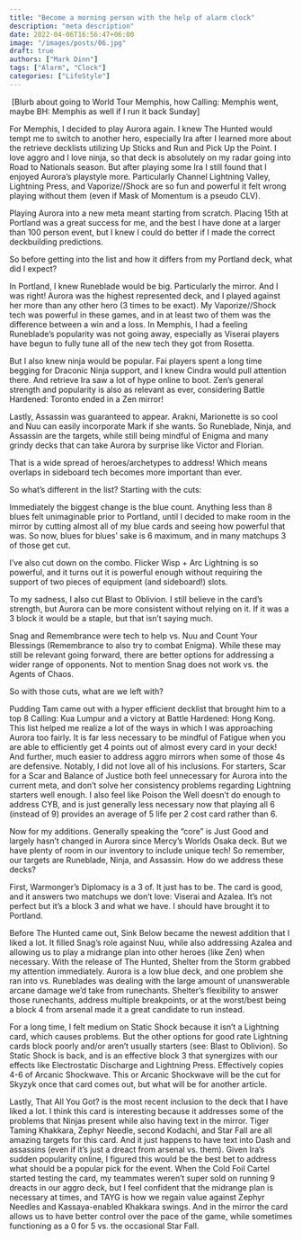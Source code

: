 ```yaml
---
title: "Become a morning person with the help of alarm clock"
description: "meta description"
date: 2022-04-06T16:56:47+06:00
image: "/images/posts/06.jpg"
draft: true
authors: ["Mark Dinn"]
tags: ["Alarm", "Clock"]
categories: ["LifeStyle"]
---
```


 [Blurb about going to World Tour Memphis, how Calling: Memphis went, maybe BH: Memphis as well if I run it back Sunday]

For Memphis, I decided to play Aurora again. I knew The Hunted would tempt me to switch to another hero, especially Ira after I learned more about the retrieve decklists utilizing Up Sticks and Run and Pick Up the Point. I love aggro and I love ninja, so that deck is absolutely on my radar going into Road to Nationals season. But after playing some Ira I still found that I enjoyed Aurora’s playstyle more. Particularly Channel Lightning Valley, Lightning Press, and Vaporize//Shock are so fun and powerful it felt wrong playing without them (even if Mask of Momentum is a pseudo CLV). 

Playing Aurora into a new meta meant starting from scratch. Placing 15th at Portland was a great success for me, and the best I have done at a larger than 100 person event, but I knew I could do better if I made the correct deckbuilding predictions.

So before getting into the list and how it differs from my Portland deck, what did I expect? 

In Portland, I knew Runeblade would be big. Particularly the mirror. And I was right! Aurora was the highest represented deck, and I played against her more than any other hero (3 times to be exact). My Vaporize//Shock tech was powerful in these games, and in at least two of them was the difference between a win and a loss. In Memphis, I had a feeling Runeblade’s popularity was not going away, especially as Viserai players have begun to fully tune all of the new tech they got from Rosetta. 

But I also knew ninja would be popular. Fai players spent a long time begging for Draconic Ninja support, and I knew Cindra would pull attention there. And retrieve Ira saw a lot of hype online to boot. Zen’s general strength and popularity is also as relevant as ever, considering Battle Hardened: Toronto ended in a Zen mirror! 

Lastly, Assassin was guaranteed to appear. Arakni, Marionette is so cool and Nuu can easily incorporate Mark if she wants. So Runeblade, Ninja, and Assassin are the targets, while still being mindful of Enigma and many grindy decks that can take Aurora by surprise like Victor and Florian.

That is a wide spread of heroes/archetypes to address! Which means overlaps in sideboard tech becomes more important than ever.

So what’s different in the list? Starting with the cuts:

Immediately the biggest change is the blue count. Anything less than 8 blues felt unimaginable prior to Portland, until I decided to make room in the mirror by cutting almost all of my blue cards and seeing how powerful that was. So now, blues for blues’ sake is 6 maximum, and in many matchups 3 of those get cut.

I’ve also cut down on the combo. Flicker Wisp + Arc Lightning is so powerful, and it turns out it is powerful enough without requiring the support of two pieces of equipment (and sideboard!) slots.  

To my sadness, I also cut Blast to Oblivion. I still believe in the card’s strength, but Aurora can be more consistent without relying on it. If it was a 3 block it would be a staple, but that isn’t saying much.

Snag and Remembrance were tech to help vs. Nuu and Count Your Blessings (Remembrance to also try to combat Enigma). While these may still be relevant going forward, there are better options for addressing a wider range of opponents. Not to mention Snag does not work vs. the Agents of Chaos. 

So with those cuts, what are we left with? 

Pudding Tam came out with a hyper efficient decklist that brought him to a top 8 Calling: Kua Lumpur and a victory at Battle Hardened: Hong Kong. This list helped me realize a lot of the ways in which I was approaching Aurora too fairly. It is far less necessary to be mindful of Fatigue when you are able to efficiently get 4 points out of almost every card in your deck! And further, much easier to address aggro mirrors when some of those 4s are defensive. Notably, I did not love all of his inclusions. For starters, Scar for a Scar and Balance of Justice both feel unnecessary for Aurora into the current meta, and don’t solve her consistency problems regarding Lightning starters well enough. I also feel like Poison the Well doesn’t do enough to address CYB, and is just generally less necessary now that playing all 6 (instead of 9) provides an average of 5 life per 2 cost card rather than 6. 

Now for my additions. Generally speaking the “core” is Just Good and largely hasn’t changed in Aurora since Mercy’s Worlds Osaka deck. But we have plenty of room in our inventory to include unique tech! So remember, our targets are Runeblade, Ninja, and Assassin. How do we address these decks?

First, Warmonger’s Diplomacy is a 3 of. It just has to be. The card is good, and it answers two matchups we don’t love: Viserai and Azalea. It’s not perfect but it’s a block 3 and what we have. I should have brought it to Portland.

Before The Hunted came out, Sink Below became the newest addition that I liked a lot. It filled Snag’s role against Nuu, while also addressing Azalea and allowing us to play a midrange plan into other heroes (like Zen) when necessary. With the release of The Hunted, Shelter from the Storm grabbed my attention immediately. Aurora is a low blue deck, and one problem she ran into vs. Runeblades was dealing with the large amount of unanswerable arcane damage we’d take from runechants. Shelter’s flexibility to answer those runechants, address multiple breakpoints, or at the worst/best being a block 4 from arsenal made it a great candidate to run instead. 

For a long time, I felt medium on Static Shock because it isn’t a Lightning card, which causes problems. But the other options for good rate Lightning cards block poorly and/or aren’t usually starters (see: Blast to Oblivion). So Static Shock is back, and is an effective block 3 that synergizes with our effects like Electrostatic Discharge and Lightning Press. Effectively copies 4-6 of Arcanic Shockwave. This or Arcanic Shockwave will be the cut for Skyzyk once that card comes out, but what will be for another article. 

Lastly, That All You Got? is the most recent inclusion to the deck that I have liked a lot. I think this card is interesting because it addresses some of the problems that Ninjas present while also having text in the mirror. Tiger Taming Khakkara, Zephyr Needle, second Kodachi, and Star Fall are all amazing targets for this card. And it just happens to have text into Dash and assassins (even if it’s just a dreact from arsenal vs. them). Given Ira’s sudden popularity online, I figured this would be the best bet to address what should be a popular pick for the event. When the Cold Foil Cartel started testing the card, my teammates weren’t super sold on running 9 dreacts in our aggro deck, but I feel confident that the midrange plan is necessary at times, and TAYG is how we regain value against Zephyr Needles and Kassaya-enabled Khakkara swings. And in the mirror the card allows us to have better control over the pace of the game, while sometimes functioning as a 0 for 5 vs. the occasional Star Fall.
